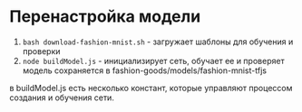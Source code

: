 # Перенастройка модели

1. ``bash download-fashion-mnist.sh`` - загружает шаблоны для обучения и проверки
2. ``node buildModel.js`` - инициализирует сеть, обучает ее и проверяет
модель сохраняется в fashion-goods/models/fashion-mnist-tfjs

в buildModel.js есть несколько констант, которые управляют процессом создания и обучения сети.